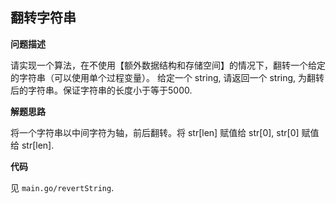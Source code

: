 ## 翻转字符串

**问题描述**

请实现一个算法，在不使用【额外数据结构和存储空间】的情况下，翻转一个给定的字符串（可以使用单个过程变量）。
给定一个 string, 请返回一个 string, 为翻转后的字符串。保证字符串的长度小于等于5000.

**解题思路**

将一个字符串以中间字符为轴，前后翻转。将 str[len] 赋值给 str[0], str[0] 赋值给 str[len].

**代码**

见 `main.go/revertString`.
